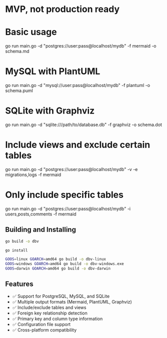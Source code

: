 # MVP, not production ready

# Basic usage
go run main.go -d "postgres://user:pass@localhost/mydb" -f mermaid -o schema.md

# MySQL with PlantUML
go run main.go -d "mysql://user:pass@localhost/mydb" -f plantuml -o schema.puml

# SQLite with Graphviz
go run main.go -d "sqlite:///path/to/database.db" -f graphviz -o schema.dot

# Include views and exclude certain tables
go run main.go -d "postgres://user:pass@localhost/mydb" -v -e migrations,logs -f mermaid

# Only include specific tables
go run main.go -d "postgres://user:pass@localhost/mydb" -i users,posts,comments -f mermaid

## Building and Installing

```bash
go build -o dbv

go install

GOOS=linux GOARCH=amd64 go build -o dbv-linux
GOOS=windows GOARCH=amd64 go build -o dbv-windows.exe
GOOS=darwin GOARCH=amd64 go build -o dbv-darwin
```

## Features

- ✅ Support for PostgreSQL, MySQL, and SQLite
- ✅ Multiple output formats (Mermaid, PlantUML, Graphviz)
- ✅ Include/exclude tables and views
- ✅ Foreign key relationship detection
- ✅ Primary key and column type information
- ✅ Configuration file support
- ✅ Cross-platform compatibility